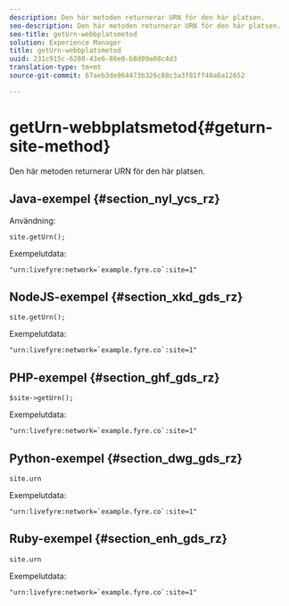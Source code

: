 ```yaml
---
description: Den här metoden returnerar URN för den här platsen.
seo-description: Den här metoden returnerar URN för den här platsen.
seo-title: getUrn-webbplatsmetod
solution: Experience Manager
title: getUrn-webbplatsmetod
uuid: 231c915c-6288-43e6-86e0-b8d09a08c4d3
translation-type: tm+mt
source-git-commit: 67aeb3de964473b326c88c3a3f81ff48a6a12652

---
```



# getUrn-webbplatsmetod{#geturn-site-method}

Den här metoden returnerar URN för den här platsen.

## Java-exempel {#section_nyl_ycs_rz}

Användning:

```
site.getUrn();
```

Exempelutdata:

```
"urn:livefyre:network=`example.fyre.co`:site=1" 
```

## NodeJS-exempel {#section_xkd_gds_rz}

```
site.getUrn(); 
```

Exempelutdata:

```
"urn:livefyre:network=`example.fyre.co`:site=1" 
```

## PHP-exempel {#section_ghf_gds_rz}

```
$site->getUrn(); 
```

Exempelutdata:

```
"urn:livefyre:network=`example.fyre.co`:site=1" 
```

## Python-exempel {#section_dwg_gds_rz}

```
site.urn 
```

Exempelutdata:

```
"urn:livefyre:network=`example.fyre.co`:site=1" 
```

## Ruby-exempel {#section_enh_gds_rz}

```
site.urn 
```

Exempelutdata:

```
"urn:livefyre:network=`example.fyre.co`:site=1"
```

